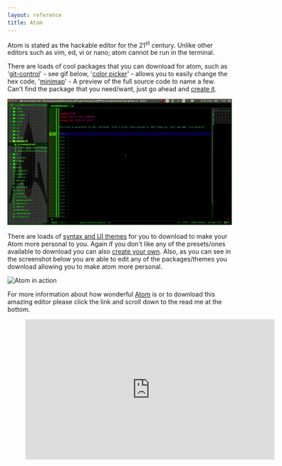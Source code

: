 ```yaml
---
layout: reference
title: Atom
---
```

Atom is stated as the hackable editor for the 21<sup>st</sup> century. Unlike other editors such as vim, ed,
vi or nano; atom cannot be run in the terminal.

There are loads of cool packages that you can download for atom, such as '[git-control][atomgit]' - see gif
 below, '[color picker][color]' - allows you to easily change the hex code,
 '[minimap][map]' - A preview of the full source code to name a few.  Can't find the package that you
 need/want, just go ahead and [create it][makepackage].

![git-control in action](/res/gifs/git-control.gif)

There are loads of [syntax and UI themes][themes] for you to download to make your Atom more personal to you.
Again if you don't like any of the presets/ones available to download you can also
[create your own][maketheme]. Also, as you can see in the screenshot below you are able to edit any of the
packages/themes you download allowing you to make atom more personal.

![Atom in action](/res/editor_images/Atom-Screenshot.png)

For more information about how wonderful [Atom][Atom] is or to download this amazing editor please click the link and
scroll down to the read me at the bottom.

<div class="video">
    <figure>
        <iframe width="560" height="315" src="https://www.youtube.com/embed/Y7aEiVwBAdk" frameborder="0" allowfullscreen></iframe>
    </figure>
</div>

[atomgit]: https://atom.io/packages/git-control
[color]: https://atom.io/packages/color-picker
[map]: https://atom.io/packages/minimap
[makepackage]: https://atom.io/docs/latest/hacking-atom-package-word-count
[themes]: https://atom.io/themes
[maketheme]: https://atom.io/docs/latest/hacking-atom-creating-a-theme
[Atom]: https://github.com/atom/atom
